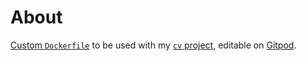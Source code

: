 # About

[Custom `Dockerfile`](https://www.gitpod.io/docs/config-docker) to be used with my [`cv` project](https://github.com/kohanyirobert/cv), editable on [Gitpod](https://gitpod.io).
